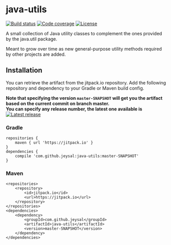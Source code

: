 # java-utils

[![Build status](https://img.shields.io/travis/jeysal/java-utils.svg?style=flat-square)](https://travis-ci.org/jeysal/java-utils)
[![Code coverage](https://img.shields.io/codecov/c/github/jeysal/java-utils.svg?style=flat-square)](https://codecov.io/gh/jeysal/java-utils)
[![License](https://img.shields.io/github/license/jeysal/java-utils.svg?style=flat-square)](https://github.com/jeysal/java-utils/blob/master/LICENSE)

A small collection of Java utility classes to complement the ones provided by the java.util package.

Meant to grow over time as new general-purpose utility methods required by other projects are added.

## Installation

You can retrieve the artifact from the jitpack.io repository.
Add the following repository and dependency to your Gradle or Maven build config.

**Note that specifying the version `master-SNAPSHOT` will get you the artifact based on the current commit on branch master.  
You can specify any release number, the latest one available is**
[![Latest release](https://jitpack.io/v/com.github.jeysal/java-utils.svg?style=flat-square)](https://jitpack.io/#com.github.jeysal/java-utils)

### Gradle

    repositories {
        maven { url 'https://jitpack.io' }
    }
    dependencies {
        compile 'com.github.jeysal:java-utils:master-SNAPSHOT'
    }

### Maven

    <repositories>
        <repository>
            <id>jitpack.io</id>
            <url>https://jitpack.io</url>
        </repository>
    </repositories>
    <dependencies>
        <dependency>
            <groupId>com.github.jeysal</groupId>
            <artifactId>java-utils</artifactId>
            <version>master-SNAPSHOT</version>
        </dependency>
    </dependencies>
